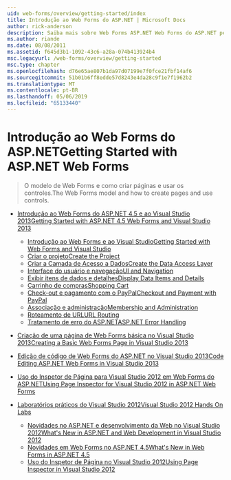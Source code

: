 ```yaml
---
uid: web-forms/overview/getting-started/index
title: Introdução ao Web Forms do ASP.NET | Microsoft Docs
author: rick-anderson
description: Saiba mais sobre Web Forms ASP.NET Web Forms do ASP.NET permite que você compilar sites dinâmicos usando um modelo familiar de arrastar e soltar, controlada por evento. Uma superfície de design e hund...
ms.author: riande
ms.date: 08/08/2011
ms.assetid: f645d3b1-1092-43c6-a28a-074b413924b4
msc.legacyurl: /web-forms/overview/getting-started
msc.type: chapter
ms.openlocfilehash: d76e65ae807b1da97d07199e7f0fce21fbf14af6
ms.sourcegitcommit: 51b01b6ff8edde57d8243e4da28c9f1e7f1962b2
ms.translationtype: MT
ms.contentlocale: pt-BR
ms.lasthandoff: 05/06/2019
ms.locfileid: "65133440"
---
```

# <a name="getting-started-with-aspnet-web-forms"></a><span data-ttu-id="91157-104">Introdução ao Web Forms do ASP.NET</span><span class="sxs-lookup"><span data-stu-id="91157-104">Getting Started with ASP.NET Web Forms</span></span>

> <span data-ttu-id="91157-105">O modelo de Web Forms e como criar páginas e usar os controles.</span><span class="sxs-lookup"><span data-stu-id="91157-105">The Web Forms model and how to create pages and use controls.</span></span>

- [<span data-ttu-id="91157-106">Introdução ao Web Forms do ASP.NET 4.5 e ao Visual Studio 2013</span><span class="sxs-lookup"><span data-stu-id="91157-106">Getting Started with ASP.NET 4.5 Web Forms and Visual Studio 2013</span></span>](getting-started-with-aspnet-45-web-forms/index.md)

    - [<span data-ttu-id="91157-107">Introdução ao Web Forms e ao Visual Studio</span><span class="sxs-lookup"><span data-stu-id="91157-107">Getting Started with Web Forms and Visual Studio</span></span>](getting-started-with-aspnet-45-web-forms/introduction-and-overview.md)
    - [<span data-ttu-id="91157-108">Criar o projeto</span><span class="sxs-lookup"><span data-stu-id="91157-108">Create the Project</span></span>](getting-started-with-aspnet-45-web-forms/create-the-project.md)
    - [<span data-ttu-id="91157-109">Criar a Camada de Acesso a Dados</span><span class="sxs-lookup"><span data-stu-id="91157-109">Create the Data Access Layer</span></span>](getting-started-with-aspnet-45-web-forms/create_the_data_access_layer.md)
    - [<span data-ttu-id="91157-110">Interface do usuário e navegação</span><span class="sxs-lookup"><span data-stu-id="91157-110">UI and Navigation</span></span>](getting-started-with-aspnet-45-web-forms/ui_and_navigation.md)
    - [<span data-ttu-id="91157-111">Exibir itens de dados e detalhes</span><span class="sxs-lookup"><span data-stu-id="91157-111">Display Data Items and Details</span></span>](getting-started-with-aspnet-45-web-forms/display_data_items_and_details.md)
    - [<span data-ttu-id="91157-112">Carrinho de compras</span><span class="sxs-lookup"><span data-stu-id="91157-112">Shopping Cart</span></span>](getting-started-with-aspnet-45-web-forms/shopping-cart.md)
    - [<span data-ttu-id="91157-113">Check-out e pagamento com o PayPal</span><span class="sxs-lookup"><span data-stu-id="91157-113">Checkout and Payment with PayPal</span></span>](getting-started-with-aspnet-45-web-forms/checkout-and-payment-with-paypal.md)
    - [<span data-ttu-id="91157-114">Associação e administração</span><span class="sxs-lookup"><span data-stu-id="91157-114">Membership and Administration</span></span>](getting-started-with-aspnet-45-web-forms/membership-and-administration.md)
    - [<span data-ttu-id="91157-115">Roteamento de URL</span><span class="sxs-lookup"><span data-stu-id="91157-115">URL Routing</span></span>](getting-started-with-aspnet-45-web-forms/url-routing.md)
    - [<span data-ttu-id="91157-116">Tratamento de erro do ASP.NET</span><span class="sxs-lookup"><span data-stu-id="91157-116">ASP.NET Error Handling</span></span>](getting-started-with-aspnet-45-web-forms/aspnet-error-handling.md)
- [<span data-ttu-id="91157-117">Criação de uma página de Web Forms básica no Visual Studio 2013</span><span class="sxs-lookup"><span data-stu-id="91157-117">Creating a Basic Web Forms Page in Visual Studio 2013</span></span>](creating-a-basic-web-forms-page.md)
- [<span data-ttu-id="91157-118">Edição de código de Web Forms do ASP.NET no Visual Studio 2013</span><span class="sxs-lookup"><span data-stu-id="91157-118">Code Editing ASP.NET Web Forms in Visual Studio 2013</span></span>](code-editing-in-web-forms-pages.md)
- [<span data-ttu-id="91157-119">Uso do Inspetor de Página para Visual Studio 2012 em Web Forms do ASP.NET</span><span class="sxs-lookup"><span data-stu-id="91157-119">Using Page Inspector for Visual Studio 2012 in ASP.NET Web Forms</span></span>](using-page-inspector-in-a-visual-studio-11-beta-web-forms-project.md)
- [<span data-ttu-id="91157-120">Laboratórios práticos do Visual Studio 2012</span><span class="sxs-lookup"><span data-stu-id="91157-120">Visual Studio 2012 Hands On Labs</span></span>](hands-on-labs/index.md)

    - [<span data-ttu-id="91157-121">Novidades no ASP.NET e desenvolvimento da Web no Visual Studio 2012</span><span class="sxs-lookup"><span data-stu-id="91157-121">What's New in ASP.NET and Web Development in Visual Studio 2012</span></span>](hands-on-labs/whats-new-in-aspnet-and-web-development-in-visual-studio-2012.md)
    - [<span data-ttu-id="91157-122">Novidades em Web Forms no ASP.NET 4.5</span><span class="sxs-lookup"><span data-stu-id="91157-122">What's New in Web Forms in ASP.NET 4.5</span></span>](hands-on-labs/whats-new-in-web-forms-in-aspnet-45.md)
    - [<span data-ttu-id="91157-123">Uso do Inspetor de Página no Visual Studio 2012</span><span class="sxs-lookup"><span data-stu-id="91157-123">Using Page Inspector in Visual Studio 2012</span></span>](hands-on-labs/using-page-inspector-in-visual-studio-2012.md)
